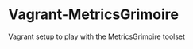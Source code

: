 Vagrant-MetricsGrimoire
=======================

Vagrant setup to play with the MetricsGrimoire toolset
